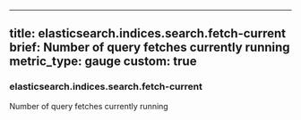
---
title: elasticsearch.indices.search.fetch-current
brief: Number of query fetches currently running
metric_type: gauge
custom: true
---
### elasticsearch.indices.search.fetch-current

Number of query fetches currently running
